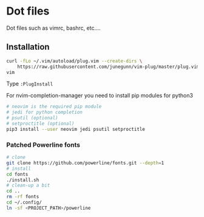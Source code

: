 # Dot files
Dot files such as vimrc, bashrc, etc....

## Installation

```bash
curl -fLo ~/.vim/autoload/plug.vim --create-dirs \
    https://raw.githubusercontent.com/junegunn/vim-plug/master/plug.vim
vim
````

Type `:PlugInstall`

For nvim-completion-manager you need to install pip modules for python3

```bash
# neovim is the required pip module
# jedi for python completion
# psutil (optional)
# setproctitle (optional)
pip3 install --user neovim jedi psutil setproctitle
```

### Patched Powerline fonts
```bash
# clone
git clone https://github.com/powerline/fonts.git --depth=1
# install
cd fonts
./install.sh
# clean-up a bit
cd ..
rm -rf fonts 
cd ~/.config/
ln -sf <PROJECT_PATH>/powerline
````
